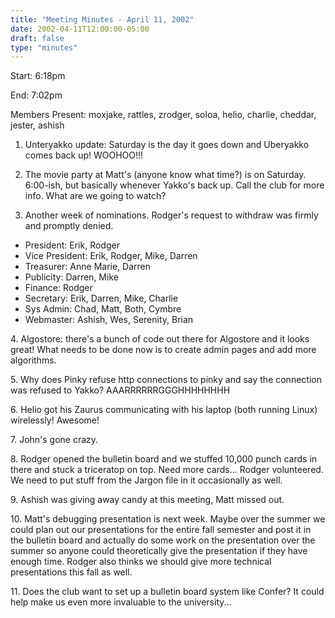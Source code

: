 ```yaml
---
title: "Meeting Minutes - April 11, 2002"
date: 2002-04-11T12:00:00-05:00
draft: false
type: "minutes"
---
```


Start: 6:18pm </p><p>
End: 7:02pm </p><p>
Members Present: moxjake, rattles, zrodger, soloa, helio, charlie, cheddar, jester, ashish </p><p>
1. Unteryakko update: Saturday is the day it goes down and Uberyakko comes back up!  WOOHOO!!! </p><p>
2. The movie party at Matt's (anyone know what time?) is on Saturday. 6:00-ish, but basically whenever Yakko's back up.  Call the club for more info.  What are we going to watch? </p><p>
3. Another week of nominations.  Rodger's request to withdraw was firmly and promptly denied. </p><p>
<ul>  <li>President: Erik, Rodger  <li>Vice President: Erik, Rodger, Mike, Darren  <li>Treasurer: Anne Marie, Darren  <li>Publicity: Darren, Mike  <li>Finance: Rodger  <li>Secretary: Erik, Darren, Mike, Charlie  <li>Sys Admin: Chad, Matt, Both, Cymbre  <li>Webmaster: Ashish, Wes, Serenity, Brian  </ul> </p><p>
4. Algostore: there's a bunch of code out there for Algostore and it looks great!  What needs to be done now is to create admin pages and add more algorithms.   </p><p>
5. Why does Pinky refuse http connections to pinky and say the connection was refused to Yakko?  AAARRRRRRGGGHHHHHHHH </p><p>
6. Helio got his Zaurus communicating with his laptop (both running Linux) wirelessly! Awesome! </p><p>
7. John's gone crazy. </p><p>
8. Rodger opened the bulletin board and we stuffed 10,000 punch cards in there and stuck a triceratop on top.  Need more cards... Rodger volunteered. We need to put stuff from the Jargon file in it occasionally as well. </p><p>
9. Ashish was giving away candy at this meeting, Matt missed out. </p><p>
10. Matt's debugging presentation is next week.  Maybe over the summer we could plan out our presentations for the entire fall semester and post it in the bulletin board and actually do some work on the presentation over the summer so anyone could theoretically give the presentation if they have enough time.  Rodger also thinks we should give more technical presentations this fall as well. </p><p>
11. Does the club want to set up a bulletin board system like Confer?  It could help make us even more invaluable to the university... </p>
